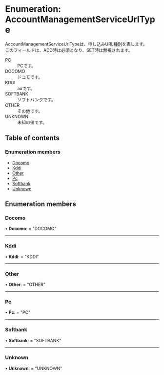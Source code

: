 # Enumeration: AccountManagementServiceUrlType


<div lang=\"ja\">AccountManagementServiceUrlTypeは、申し込みURL種別を表します。<br> このフィールドは、ADD時は必須となり、SET時は無視されます。</div>  <dl class=term>   <dt class=\"term__item\">PC</dt>   <dd class=\"term__desc\"><span lang=\"ja\">PCです。</span></dd>   <dt class=\"term__item\">DOCOMO</dt>   <dd class=\"term__desc\"><span lang=\"ja\">ドコモです。</span></dd>   <dt class=\"term__item\">KDDI</dt>   <dd class=\"term__desc\"><span lang=\"ja\">auです。</span></dd>   <dt class=\"term__item\">SOFTBANK</dt>   <dd class=\"term__desc\"><span lang=\"ja\">ソフトバンクです。</span></dd>   <dt class=\"term__item\">OTHER</dt>   <dd class=\"term__desc\"><span lang=\"ja\">その他です。</span></dd>   <dt class=\"term__item\">UNKNOWN</dt>   <dd class=\"term__desc\"><span lang=\"ja\">未知の値です。</span></dd> </dl>

## Table of contents

### Enumeration members

- [Docomo](accountmanagementserviceurltype.md#docomo)
- [Kddi](accountmanagementserviceurltype.md#kddi)
- [Other](accountmanagementserviceurltype.md#other)
- [Pc](accountmanagementserviceurltype.md#pc)
- [Softbank](accountmanagementserviceurltype.md#softbank)
- [Unknown](accountmanagementserviceurltype.md#unknown)

## Enumeration members

### Docomo

• **Docomo**: = "DOCOMO"

___

### Kddi

• **Kddi**: = "KDDI"

___

### Other

• **Other**: = "OTHER"

___

### Pc

• **Pc**: = "PC"

___

### Softbank

• **Softbank**: = "SOFTBANK"

___

### Unknown

• **Unknown**: = "UNKNOWN"

